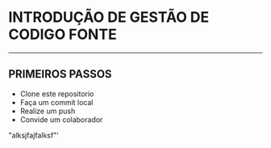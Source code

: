 # INTRODUÇÃO DE GESTÃO DE CODIGO FONTE
---
## PRIMEIROS PASSOS
- Clone este repositorio
- Faça um commit local
- Realize um push
- Convide um colaborador

"alksjfajfalksf"'